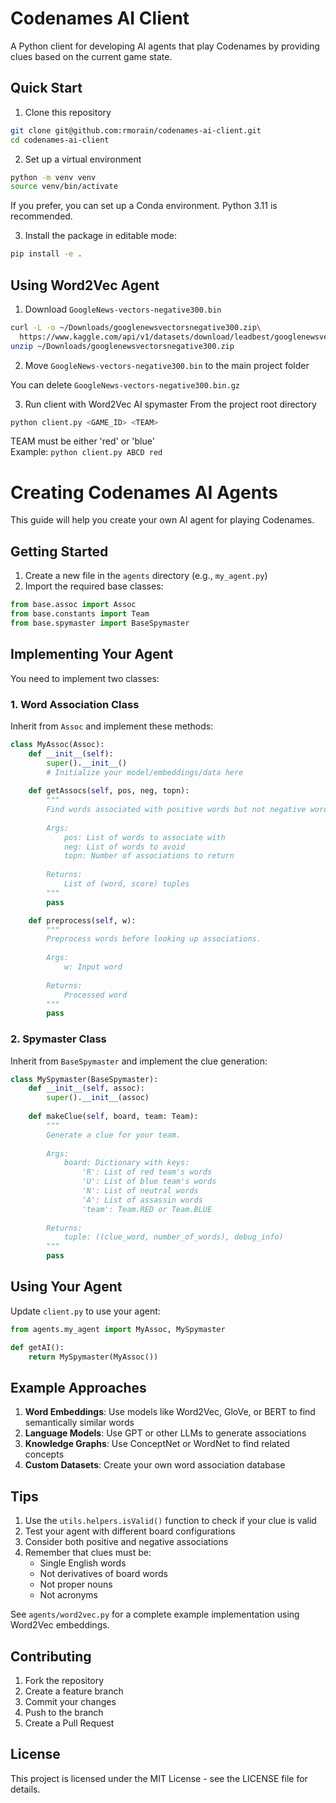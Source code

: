 # Codenames AI Client

A Python client for developing AI agents that play Codenames by providing clues based on the current game state.

## Quick Start
1. Clone this repository
```bash
git clone git@github.com:rmorain/codenames-ai-client.git
cd codenames-ai-client
```
2. Set up a virtual environment
```bash
python -m venv venv
source venv/bin/activate  
```
If you prefer, you can set up a Conda environment. Python 3.11 is recommended.

3. Install the package in editable mode:
```bash
pip install -e .
```

## Using Word2Vec Agent
1. Download `GoogleNews-vectors-negative300.bin`
```bash
curl -L -o ~/Downloads/googlenewsvectorsnegative300.zip\
  https://www.kaggle.com/api/v1/datasets/download/leadbest/googlenewsvectorsnegative300
unzip ~/Downloads/googlenewsvectorsnegative300.zip
```
2. Move `GoogleNews-vectors-negative300.bin` to the main project folder

You can delete `GoogleNews-vectors-negative300.bin.gz`

3. Run client with Word2Vec AI spymaster
From the project root directory
```bash
python client.py <GAME_ID> <TEAM>
```
TEAM must be either 'red' or 'blue'\
Example: `python client.py ABCD red`

# Creating Codenames AI Agents

This guide will help you create your own AI agent for playing Codenames.

## Getting Started

1. Create a new file in the `agents` directory (e.g., `my_agent.py`)
2. Import the required base classes:
```python
from base.assoc import Assoc
from base.constants import Team
from base.spymaster import BaseSpymaster
```

## Implementing Your Agent

You need to implement two classes:

### 1. Word Association Class

Inherit from `Assoc` and implement these methods:

```python
class MyAssoc(Assoc):
    def __init__(self):
        super().__init__()
        # Initialize your model/embeddings/data here
    
    def getAssocs(self, pos, neg, topn):
        """
        Find words associated with positive words but not negative words.
        
        Args:
            pos: List of words to associate with
            neg: List of words to avoid
            topn: Number of associations to return
            
        Returns:
            List of (word, score) tuples
        """
        pass

    def preprocess(self, w):
        """
        Preprocess words before looking up associations.
        
        Args:
            w: Input word
            
        Returns:
            Processed word
        """
        pass
```

### 2. Spymaster Class

Inherit from `BaseSpymaster` and implement the clue generation:

```python
class MySpymaster(BaseSpymaster):
    def __init__(self, assoc):
        super().__init__(assoc)
    
    def makeClue(self, board, team: Team):
        """
        Generate a clue for your team.
        
        Args:
            board: Dictionary with keys:
                'R': List of red team's words
                'U': List of blue team's words
                'N': List of neutral words
                'A': List of assassin words
                'team': Team.RED or Team.BLUE
            
        Returns:
            tuple: ((clue_word, number_of_words), debug_info)
        """
        pass
```

## Using Your Agent

Update `client.py` to use your agent:

```python
from agents.my_agent import MyAssoc, MySpymaster

def getAI():
    return MySpymaster(MyAssoc())
```

## Example Approaches

1. **Word Embeddings**: Use models like Word2Vec, GloVe, or BERT to find semantically similar words
2. **Language Models**: Use GPT or other LLMs to generate associations
3. **Knowledge Graphs**: Use ConceptNet or WordNet to find related concepts
4. **Custom Datasets**: Create your own word association database

## Tips

1. Use the `utils.helpers.isValid()` function to check if your clue is valid
2. Test your agent with different board configurations
3. Consider both positive and negative associations
4. Remember that clues must be:
   - Single English words
   - Not derivatives of board words
   - Not proper nouns
   - Not acronyms

See `agents/word2vec.py` for a complete example implementation using Word2Vec embeddings.

## Contributing
1. Fork the repository
2. Create a feature branch
3. Commit your changes
4. Push to the branch
5. Create a Pull Request

## License
This project is licensed under the MIT License - see the LICENSE file for details.

